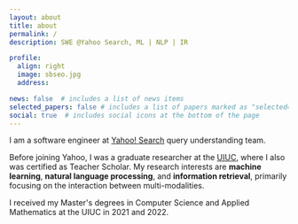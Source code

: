 ```yaml
---
layout: about
title: about
permalink: /
description: SWE @Yahoo Search, ML | NLP | IR

profile:
  align: right
  image: sbseo.jpg
  address: 

news: false  # includes a list of news items
selected_papers: false # includes a list of papers marked as "selected={true}"
social: true  # includes social icons at the bottom of the page
---
```


I am a software engineer at [Yahoo! Search](http://search.yahoo.com) query understanding team.

Before joining Yahoo, I was a graduate researcher at the [UIUC](http://illinois.edu), where I also was certified as Teacher Scholar. My research interests are **machine learning**, **natural language processing**, and **information retrieval**, primarily focusing on the interaction between multi-modalities.

I received my Master's degrees in Computer Science and Applied Mathematics at the UIUC in 2021 and 2022.